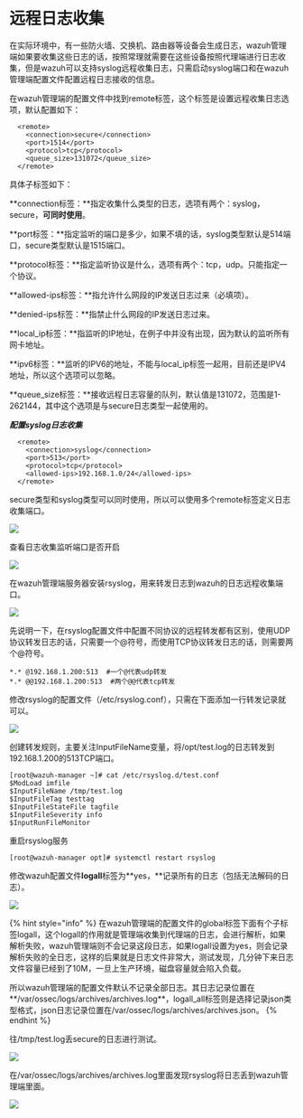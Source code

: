 # 远程日志收集

在实际环境中，有一些防火墙、交换机、路由器等设备会生成日志，wazuh管理端如果要收集这些日志的话，按照常理就需要在这些设备按照代理端进行日志收集，但是wazuh可以支持syslog远程收集日志，只需启动syslog端口和在wazuh管理端配置文件配置远程日志接收的信息。

在wazuh管理端的配置文件中找到remote标签，这个标签是设置远程收集日志选项，默认配置如下：

```text
  <remote>
    <connection>secure</connection>
    <port>1514</port>
    <protocol>tcp</protocol>
    <queue_size>131072</queue_size>
  </remote>
```

具体子标签如下：

**connection标签：**指定收集什么类型的日志，选项有两个：syslog，secure，**可同时使用**。

**port标签：**指定监听的端口是多少，如果不填的话，syslog类型默认是514端口，secure类型默认是1515端口。

**protocol标签：**指定监听协议是什么，选项有两个：tcp，udp。只能指定一个协议。

**allowed-ips标签：**指允许什么网段的IP发送日志过来（必填项）。

**denied-ips标签：**指禁止什么网段的IP发送日志过来。

**local\_ip标签：**指监听的IP地址，在例子中并没有出现，因为默认的监听所有网卡地址。

**ipv6标签：**监听的IPV6的地址，不能与local\_ip标签一起用，目前还是IPV4地址，所以这个选项可以忽略。

**queue\_size标签：**接收远程日志容量的队列，默认值是131072，范围是1-262144，其中这个选项是与secure日志类型一起使用的。



_**配置syslog日志收集**_

```text
  <remote>
    <connection>syslog</connection>
    <port>513</port>
    <protocol>tcp</protocol>
    <allowed-ips>192.168.1.0/24</allowed-ips>
  </remote>
```

secure类型和syslog类型可以同时使用，所以可以使用多个remote标签定义日志收集端口。

![](../../.gitbook/assets/image%20%2848%29.png)

查看日志收集监听端口是否开启

![](../../.gitbook/assets/image%20%2844%29%20%281%29.png)

在wazuh管理端服务器安装rsyslog，用来转发日志到wazuh的日志远程收集端口。

![](../../.gitbook/assets/image%20%2853%29.png)

先说明一下，在rsyslog配置文件中配置不同协议的远程转发都有区别，使用UDP协议转发日志的话，只需要一个@符号，而使用TCP协议转发日志的话，则需要两个@符号。

```text
*.* @192.168.1.200:513  #一个@代表udp转发
*.* @@192.168.1.200:513  #两个@@代表tcp转发
```

修改rsyslog的配置文件（/etc/rsyslog.conf），只需在下面添加一行转发记录就可以。

![](../../.gitbook/assets/image%20%2845%29.png)

创建转发规则，主要关注InputFileName变量，将/opt/test.log的日志转发到192.168.1.200的513TCP端口。

```text
[root@wazuh-manager ~]# cat /etc/rsyslog.d/test.conf
$ModLoad imfile
$InputFileName /tmp/test.log
$InputFileTag testtag
$InputFileStateFile tagfile
$InputFileSeverity info
$InputRunFileMonitor
```

重启rsyslog服务

```text
[root@wazuh-manager opt]# systemctl restart rsyslog 
```

修改wazuh配置文件**logall**标签为**yes，**记录所有的日志（包括无法解码的日志）。

![](../../.gitbook/assets/image%20%2859%29.png)

{% hint style="info" %}
在wazuh管理端的配置文件的global标签下面有个子标签logall，这个logall的作用就是管理端收集到代理端的日志，会进行解析，如果解析失败，wazuh管理端则不会记录这段日志，如果logall设置为yes，则会记录解析失败的全日志，这样的后果就是日志文件非常大，测试发现，几分钟下来日志文件容量已经到了10M，一旦上生产环境，磁盘容量就会陷入负载。

所以wazuh管理端的配置文件默认不记录全部日志。其日志记录位置在**/var/ossec/logs/archives/archives.log**，logall\_all标签则是选择记录json类型格式，json日志记录位置在/var/ossec/logs/archives/archives.json。
{% endhint %}

往/tmp/test.log丢secure的日志进行测试。

![](../../.gitbook/assets/image%20%2856%29.png)

在/var/ossec/logs/archives/archives.log里面发现rsyslog将日志丢到wazuh管理端里面。

![](../../.gitbook/assets/image%20%2858%29.png)



